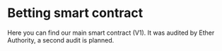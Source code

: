 # Betting smart contract
Here you can find our main smart contract (V1). It was audited by Ether Authority, a second audit is planned.

